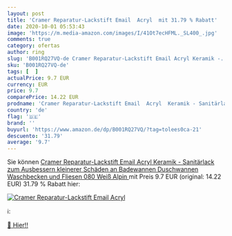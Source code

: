 ```yaml
---
layout: post
title: 'Cramer Reparatur-Lackstift Email  Acryl  mit 31.79 % Rabatt'
date: 2020-10-01 05:53:43
image: 'https://m.media-amazon.com/images/I/41Ot7ecHFML._SL400_.jpg'
comments: true
category: ofertas
author: ring
slug: 'B001RQ27VQ-de Cramer Reparatur-Lackstift Email Acryl Keramik -...'
sku: 'B001RQ27VQ-de'
tags: [  ]
actualPrice: 9.7 EUR
currency: EUR
price: 9.7
comparePrice: 14.22 EUR
prodname: 'Cramer Reparatur-Lackstift Email  Acryl  Keramik - Sanitärlack zum Ausbessern kleinerer Schäden an Badewannen  Duschwannen  Waschbecken und Fliesen  080 Weiß Alpin '
country: 'de'
flag: '🇩🇪'
brand: ''
buyurl: 'https://www.amazon.de/dp/B001RQ27VQ/?tag=tolees0ca-21'
descuento: '31.79'
average: '9.7'
---
```


Sie können [Cramer Reparatur-Lackstift Email  Acryl  Keramik - Sanitärlack zum Ausbessern kleinerer Schäden an Badewannen  Duschwannen  Waschbecken und Fliesen  080 Weiß Alpin ](https://www.amazon.de/dp/B001RQ27VQ/?tag=tolees0ca-21) mit Preis 9.7 EUR (original: 14.22 EUR) 31.79 % Rabatt hier:

[![Cramer Reparatur-Lackstift Email  Acryl ](https://m.media-amazon.com/images/I/41Ot7ecHFML._SL400_.jpg)](https://www.amazon.de/dp/B001RQ27VQ/?tag=tolees0ca-21)

ℹ️:


[🛒 Hier!!](https://www.amazon.de/dp/B001RQ27VQ/?tag=tolees0ca-21)

